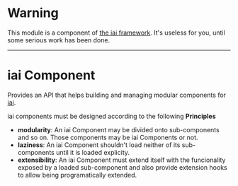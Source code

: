 # Warning

This module is a component of [the iai framework](https://npmjs.org/search?q=iai). It's useless for you, until some serious work has been done.

----------------

# iai Component

Provides an API that helps building and managing modular components for 
[iai](https://github.com/laconbass/iai).

iai components must be designed according to the following **Principles**

  * **modularity**: An iai Component may be divided onto sub-components and so on. Those components may be iai Components or not.
  * **laziness**: An iai Component shouldn't load neither of its sub-components until it is loaded explicity.
  * **extensibility**: An iai Component must extend itself with the funcionality exposed by a loaded sub-component and also provide extension hooks to allow being programatically extended.
